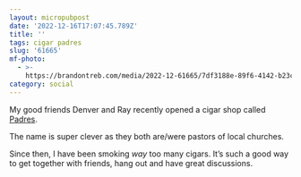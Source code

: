 ```yaml
---
layout: micropubpost
date: '2022-12-16T17:07:45.789Z'
title: ''
tags: cigar padres
slug: '61665'
mf-photo:
  - >-
    https://brandontreb.com/media/2022-12-61665/7df3188e-89f6-4142-b23c-69c96ab23631.jpeg
category: social
---
```

My good friends Denver and Ray recently opened a cigar shop called [Padres](https://www.instagram.com/padrescigars/). 

The name is super clever as they both are/were pastors of local churches. 

Since then, I have been smoking _way_ too many cigars. It’s such a good way to get together with friends, hang out and have great discussions. 
